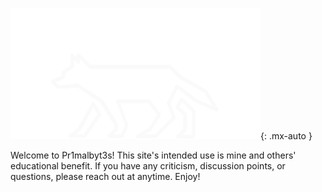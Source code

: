 ![alt text](/assets/images/Pr1malbyt3s_Logo.png "Pr1malbyt3s"){: .mx-auto }

Welcome to Pr1malbyt3s! This site's intended use is mine and others' educational benefit. If you have any criticism, discussion points, or questions, please reach out at anytime. Enjoy!
